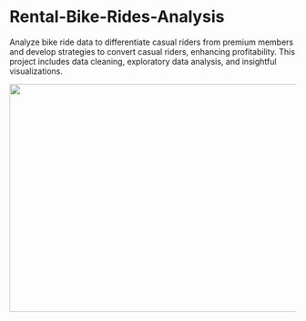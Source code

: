 # Rental-Bike-Rides-Analysis
Analyze bike ride data to differentiate casual riders from premium members and develop strategies to convert casual riders, enhancing profitability. This project includes data cleaning, exploratory data analysis, and insightful visualizations.




<p align="center">
  <img width="550" height="400" src="https://github.com/user-attachments/assets/2199d709-9fb2-45ad-8ad5-e0833a5cb5e9">
</p>
